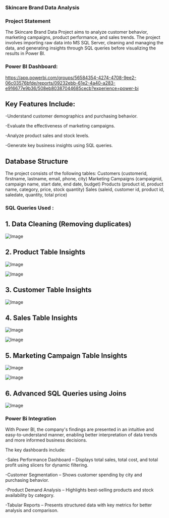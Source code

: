 ### Skincare Brand Data Analysis

### Project Statement 
The Skincare Brand Data Project aims to analyze customer behavior, marketing campaigns, product performance, and sales trends. The project involves importing raw data into MS SQL Server, cleaning and managing the data, and generating insights through SQL queries before visualizing the results in Power BI.


### Power BI Dashboard:

https://app.powerbi.com/groups/56584354-4274-4708-9ee2-06c03576bfde/reports/09232ebb-61e2-4a40-a283-e916677e9b36/508eb80387044685cecb?experience=power-bi


## Key Features Include:

-Understand customer demographics and purchasing behavior.

-Evaluate the effectiveness of marketing campaigns.

-Analyze product sales and stock levels.

-Generate key business insights using SQL queries.

## Database Structure

The project consists of the following tables:
Customers (customerid, firstname, lastname, email, phone, city)
Marketing Campaigns (campaignid, campaign name, start date, end date, budget)
Products (product id, product name, category, price, stock quantity)
Sales (saleid, customer id, product id, saledate, quantity, total price)


### SQL Queries Used :
## 1. Data Cleaning (Removing duplicates)

![Image](https://github.com/user-attachments/assets/44596c27-2c42-4e87-892c-f923917a7c45)

## 2. Product Table Insights

![Image](https://github.com/user-attachments/assets/2c65a6db-f3dc-4806-9cb5-c7926ef77c61)

![Image](https://github.com/user-attachments/assets/c49c59d7-d2ff-4393-84fe-5e203ad225d1)


## 3. Customer Table Insights

![Image](https://github.com/user-attachments/assets/79402178-fd2b-47fd-ac40-553071ed107a)

## 4. Sales Table Insights 

![Image](https://github.com/user-attachments/assets/fce9f4a0-e22a-4605-8a62-4f09d9696e2b)

![Image](https://github.com/user-attachments/assets/d031d4b3-804d-46be-8427-fa849b779417)

## 5. Marketing Campaign Table Insights 

![Image](https://github.com/user-attachments/assets/2ef35917-f57f-43f9-b446-f9346ae0f949)

![Image](https://github.com/user-attachments/assets/948cfcc9-1e2e-4e3b-bb03-6dd0be2394db)

## 6. Advanced SQL Queries using Joins

![Image](https://github.com/user-attachments/assets/89dda083-38a9-4c87-b516-cf8ba8acb56f)

### Power Bi Integration 

With Power BI, the company's findings are presented in an intuitive and easy-to-understand manner, enabling better interpretation of data trends and more informed business decisions.


The key dashboards include:

-Sales Performance Dashboard – Displays total sales, total cost, and total profit using slicers for dynamic filtering.

-Customer Segmentation – Shows customer spending by city and purchasing behavior.

-Product Demand Analysis – Highlights best-selling products and stock availability by category.

-Tabular Reports – Presents structured data with key metrics for better analysis and comparison.





